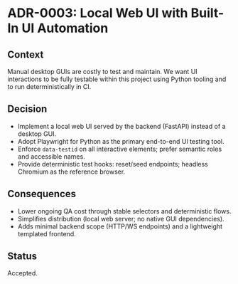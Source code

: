 # ADR-0003: Local Web UI with Built-In UI Automation

## Context

Manual desktop GUIs are costly to test and maintain. We want UI interactions to be fully testable within this project using Python tooling and to run deterministically in CI.

## Decision

- Implement a local web UI served by the backend (FastAPI) instead of a desktop GUI.
- Adopt Playwright for Python as the primary end-to-end UI testing tool.
- Enforce `data-testid` on all interactive elements; prefer semantic roles and accessible names.
- Provide deterministic test hooks: reset/seed endpoints; headless Chromium as the reference browser.

## Consequences

- Lower ongoing QA cost through stable selectors and deterministic flows.
- Simplifies distribution (local web server; no native GUI dependencies).
- Adds minimal backend scope (HTTP/WS endpoints) and a lightweight templated frontend.

## Status

Accepted.
